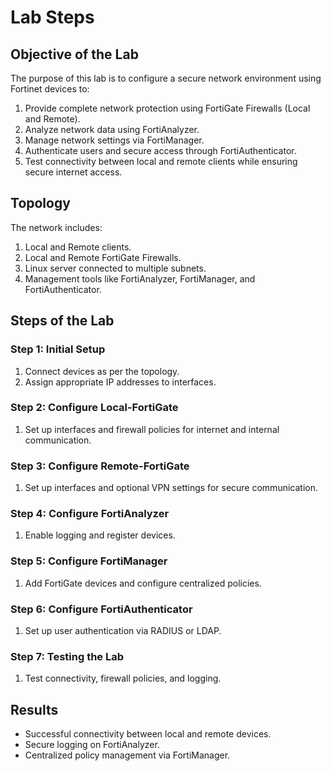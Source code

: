 # Lab Steps

## Objective of the Lab
The purpose of this lab is to configure a secure network environment using Fortinet devices to:
1. Provide complete network protection using FortiGate Firewalls (Local and Remote).
2. Analyze network data using FortiAnalyzer.
3. Manage network settings via FortiManager.
4. Authenticate users and secure access through FortiAuthenticator.
5. Test connectivity between local and remote clients while ensuring secure internet access.

## Topology
The network includes:
1. Local and Remote clients.
2. Local and Remote FortiGate Firewalls.
3. Linux server connected to multiple subnets.
4. Management tools like FortiAnalyzer, FortiManager, and FortiAuthenticator.

## Steps of the Lab
### Step 1: Initial Setup
1. Connect devices as per the topology.
2. Assign appropriate IP addresses to interfaces.

### Step 2: Configure Local-FortiGate
1. Set up interfaces and firewall policies for internet and internal communication.

### Step 3: Configure Remote-FortiGate
1. Set up interfaces and optional VPN settings for secure communication.

### Step 4: Configure FortiAnalyzer
1. Enable logging and register devices.

### Step 5: Configure FortiManager
1. Add FortiGate devices and configure centralized policies.

### Step 6: Configure FortiAuthenticator
1. Set up user authentication via RADIUS or LDAP.

### Step 7: Testing the Lab
1. Test connectivity, firewall policies, and logging.

## Results
- Successful connectivity between local and remote devices.
- Secure logging on FortiAnalyzer.
- Centralized policy management via FortiManager.
